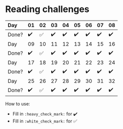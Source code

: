 # Reading challenges

Day           | 01                 | 02                  |  03               |  04               |  05               |  06               |  07               |  08               |
:------------ | :-------------     | :-------------------| :-----------------| :-----------------| :-----------------| :-----------------| :-----------------| :-----------------|
Done?         | :heavy_check_mark: |  :white_check_mark: | :heavy_check_mark:| :heavy_check_mark:| :heavy_check_mark:| :heavy_check_mark:| :heavy_check_mark:| :heavy_check_mark:|
Day           | 09                 | 10                  |  11               |  12               |  13               |  14               |  15               |  16               |
Done?         | :heavy_check_mark: |  :white_check_mark: | :heavy_check_mark:| :heavy_check_mark:| :heavy_check_mark:| :heavy_check_mark:| :heavy_check_mark:| :heavy_check_mark:|
Day           | 17                 | 18                  |  19               |  20               |  21               |  22               |  23               |  24               |
Done?         | :heavy_check_mark: |  :white_check_mark: | :heavy_check_mark:| :heavy_check_mark:| :heavy_check_mark:| :heavy_check_mark:| :heavy_check_mark:| :heavy_check_mark:|
Day           | 25                 | 26                  |  27               |  28               |  29               |  30               |  31               |  32               |
Done?         | :heavy_check_mark: |  :white_check_mark: | :heavy_check_mark:| :heavy_check_mark:| :heavy_check_mark:| :heavy_check_mark:| :heavy_check_mark:| :heavy_check_mark:|

How to use:
- Fill in `:heavy_check_mark:` for :heavy_check_mark:
- Fill in `:white_check_mark:` for :white_check_mark:
